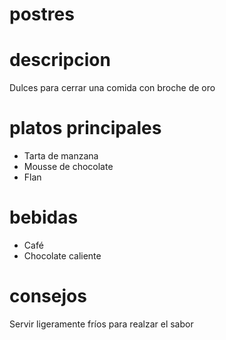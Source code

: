 # postres 

# descripcion 
Dulces para cerrar una comida con broche de oro

# platos principales 
- Tarta de manzana
- Mousse de chocolate
- Flan

# bebidas 
- Café 
- Chocolate caliente

# consejos 
Servir ligeramente fríos para realzar el sabor